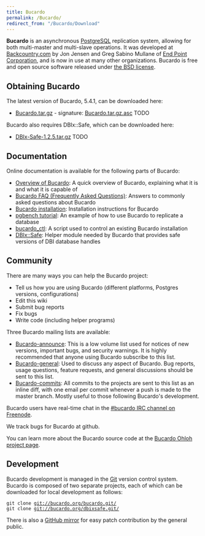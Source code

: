 ```yaml
---
title: Bucardo
permalink: /Bucardo/
redirect_from: "/Bucardo/Download"
---
```


**Bucardo** is an asynchronous [PostgreSQL](http://www.postgresql.org/) replication system, allowing for both multi-master and multi-slave operations. It was developed at [Backcountry.com](http://www.backcountry.com/) by Jon Jensen and Greg Sabino Mullane of [End Point Corporation](https://www.endpoint.com/), and is now in use at many other organizations. Bucardo is free and open source software released under [the BSD license](/Bucardo/LICENSE "wikilink").

Obtaining Bucardo
-----------------

The latest version of Bucardo, 5.4.1, can be downloaded here:

-   [Bucardo.tar.gz](http://bucardo.org/downloads/Bucardo-5.4.1.tar.gz) - signature: [Bucardo.tar.gz.asc](http://bucardo.org/downloads/Bucardo-5.4.1.tar.gz.asc) TODO

Bucardo also requires DBIx::Safe, which can be downloaded here:

-   [DBIx-Safe-1.2.5.tar.gz](http://bucardo.org/downloads/DBIx-Safe-1.2.5.tar.gz) TODO

Documentation
-------------

Online documentation is available for the following parts of Bucardo:

-   [Overview of Bucardo](/Bucardo/Overview "wikilink"): A quick overview of Bucardo, explaining what it is and what it is capable of
-   [Bucardo FAQ (Frequently Asked Questions)](/Bucardo/FAQ "wikilink"): Answers to commonly asked questions about Bucardo
-   [Bucardo installation](/Bucardo/Installation "wikilink"): Installation instructions for Bucardo
-   [pgbench tutorial](/Bucardo/pgbench_example "wikilink"): An example of how to use Bucardo to replicate a database
-   [bucardo_ctl](/bucardo_ctl "wikilink"): A script used to control an existing Bucardo installation
-   [DBIx::Safe](/DBIx::Safe "wikilink"): Helper module needed by Bucardo that provides safe versions of DBI database handles

Community
---------

There are many ways you can help the Bucardo project:

-   Tell us how you are using Bucardo (different platforms, Postgres versions, configurations)
-   Edit this wiki
-   Submit bug reports
-   Fix bugs
-   Write code (including helper programs)

Three Bucardo mailing lists are available:

-   [Bucardo-announce](https://mail.endcrypt.com/mailman/listinfo/bucardo-announce): This is a low volume list used for notices of new versions, important bugs, and security warnings. It is highly recommended that anyone using Bucardo subscribe to this list.
-   [Bucardo-general](https://mail.endcrypt.com/mailman/listinfo/bucardo-general): Used to discuss any aspect of Bucardo. Bug reports, usage questions, feature requests, and general discussions should be sent to this list.
-   [Bucardo-commits](https://mail.endcrypt.com/mailman/listinfo/bucardo-commits): All commits to the projects are sent to this list as an inline diff, with one email per commit whenever a push is made to the master branch. Mostly useful to those following Bucardo's development.

Bucardo users have real-time chat in the [\#bucardo IRC channel on Freenode](http://webchat.freenode.net/?channels=#bucardo).

We track bugs for Bucardo at github.

You can learn more about the Bucardo source code at the [Bucardo Ohloh project page](https://www.ohloh.net/p/bucardo).

Development
-----------

Bucardo development is managed in the [Git](http://git-scm.com/) version control system. Bucardo is composed of two separate projects, each of which can be downloaded for local development as follows:

`git clone `[`git://bucardo.org/bucardo.git/`](git://bucardo.org/bucardo.git/)
`git clone `[`git://bucardo.org/dbixsafe.git/`](git://bucardo.org/dbixsafe.git/)

There is also a [GitHub mirror](http://github.com/bucardo) for easy patch contribution by the general public.
